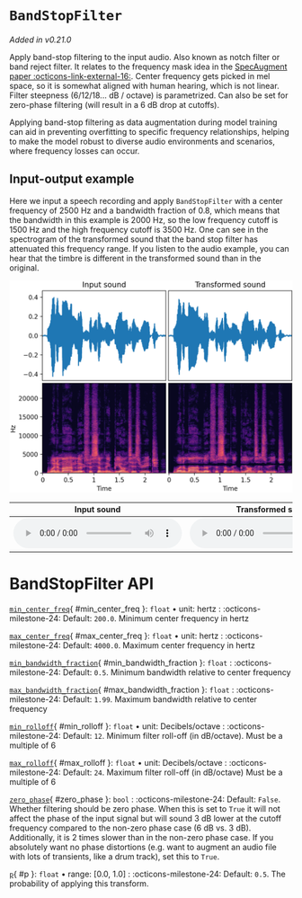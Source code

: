 # `BandStopFilter`

_Added in v0.21.0_

Apply band-stop filtering to the input audio. Also known as notch filter or
band reject filter. It relates to the frequency mask idea in the [SpecAugment paper :octicons-link-external-16:](https://arxiv.org/abs/1904.08779).
Center frequency gets picked in mel space, so it is somewhat aligned with human hearing,
which is not linear. Filter steepness (6/12/18... dB / octave) is parametrized. Can also
be set for zero-phase filtering (will result in a 6 dB drop at cutoffs).

Applying band-stop filtering as data augmentation during model training can aid in
preventing overfitting to specific frequency relationships, helping to make the model
robust to diverse audio environments and scenarios, where frequency losses can occur.

## Input-output example

Here we input a speech recording and apply `BandStopFilter` with a center
frequency of 2500 Hz and a bandwidth fraction of 0.8, which means that the bandwidth in
this example is 2000 Hz, so the low frequency cutoff is 1500 Hz and the high frequency
cutoff is 3500 Hz. One can see in the spectrogram of the transformed sound that the band
stop filter has attenuated this frequency range. If you listen to the audio example, you
can hear that the timbre is different in the transformed sound than in the original.

![Input-output waveforms and spectrograms](BandStopFilter.webp)

| Input sound                                                                           | Transformed sound                                                                           |
|---------------------------------------------------------------------------------------|---------------------------------------------------------------------------------------------|
| <audio controls><source src="../BandStopFilter_input.flac" type="audio/flac"></audio> | <audio controls><source src="../BandStopFilter_transformed.flac" type="audio/flac"></audio> | 

# BandStopFilter API

[`min_center_freq`](#min_center_freq){ #min_center_freq }: `float` • unit: hertz
:   :octicons-milestone-24: Default: `200.0`. Minimum center frequency in hertz

[`max_center_freq`](#max_center_freq){ #max_center_freq }: `float` • unit: hertz
:   :octicons-milestone-24: Default: `4000.0`. Maximum center frequency in hertz

[`min_bandwidth_fraction`](#min_bandwidth_fraction){ #min_bandwidth_fraction }: `float`
:   :octicons-milestone-24: Default: `0.5`. Minimum bandwidth relative to center frequency

[`max_bandwidth_fraction`](#max_bandwidth_fraction){ #max_bandwidth_fraction }: `float`
:   :octicons-milestone-24: Default: `1.99`. Maximum bandwidth relative to center frequency

[`min_rolloff`](#min_rolloff){ #min_rolloff }: `float` • unit: Decibels/octave
:   :octicons-milestone-24: Default: `12`. Minimum filter roll-off (in dB/octave).
    Must be a multiple of 6

[`max_rolloff`](#max_rolloff){ #max_rolloff }: `float` • unit: Decibels/octave
:   :octicons-milestone-24: Default: `24`. Maximum filter roll-off (in dB/octave)
    Must be a multiple of 6

[`zero_phase`](#zero_phase){ #zero_phase }: `bool`
:   :octicons-milestone-24: Default: `False`. Whether filtering should be zero phase.
    When this is set to `True` it will not affect the phase of the input signal but will
    sound 3 dB lower at the cutoff frequency compared to the non-zero phase case (6 dB
    vs. 3 dB). Additionally, it is 2 times slower than in the non-zero phase case. If
    you absolutely want no phase distortions (e.g. want to augment an audio file with
    lots of transients, like a drum track), set this to `True`.

[`p`](#p){ #p }: `float` • range: [0.0, 1.0]
:   :octicons-milestone-24: Default: `0.5`. The probability of applying this transform.
